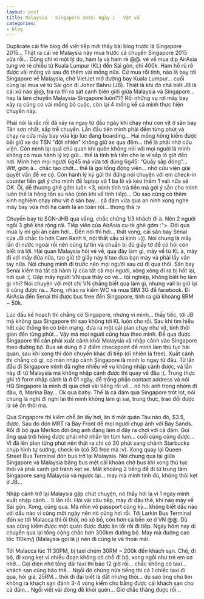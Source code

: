 ```yaml
---
layout: post
title: Malaysia - Singapore 2015: Ngày 1 - Vật vã
categories:
- blog
---
```


Duplicate cái file blog để viết tiếp mới thấy bài blog trước là Singapore 2015... Thật ra cái vé Malaysia này mua trước cả chuyến Singapore 2015 vừa rồi... Cũng chỉ vì một lý do, ham lạ và ham rẻ @@. vé về mua dịp AirAsia tung vé rẻ chiều từ Kuala Lumpur (KL) đến Sài gòn, chỉ 400k. Ham hố rủ rê được vài mống và sau đó thêm vài mống nữa. Cứ mua rồi tính, nào là bay tới Singapore về Malaysia, chờ VietJet mở đường bay Kuala Lumpur... cuối cùng lại mua vé từ Sài gòn đi Johor Bahru (JB). Thiệt là khi đó chả biết JB là cái xứ nào @@, tra ra thì ra sát cạnh biên giới giữa Malaysia và Singapore... hay là làm chuyến Malaysia-Singapore luôn??? Rồi những vụ rơi máy bay xảy ra cũng có vài mống bỏ cuộc, còn lại 4 mống kể cả mình thực hiện chuyến này.

Phải nói là rắc rối đã xảy ra ngay từ đầu ngày khi chạy như con vịt ở sân bay Tân sơn nhất, sắp trễ chuyến. Lần đầu tiên mình phải đếm từng phút và chạy ra cửa máy bay vừa kịp lúc đang boarding... Hai mống hông kiếm được bãi giữ xe do TSN "đột nhiên" không giữ xe qua đêm... thế là phải nhờ cứu viện. Còn mình lại quá chủ quan khi quên không nói với mọi người là mình không có mua hành lý ký gửi... thế là tính trả tiền cho lẹ vì sắp lố giờ đến nơi. Mình hẹn mọi người 6g45 mà vừa tới đúng 6g45: "Quầy sắp đóng"... Wtf, giỡn à... chắc tao chớt... thế là gọi tổng động viên... nhờ cứu viện giải quyết vấn đề xe cộ. Còn hành lý ký gửi thì đứng nói chuyện với em check-in counter liền gợi ý cho mình để laptop vô 1 ba lô và kéo thêm 1 vali nữa sẽ OK. Ôi, dễ thương ghê gớm luôn <3, mình tính trả tiền mà gợi ý sẵn cho mình luôn thế là hông tốn xu nào (còn khi về tính tiếp)... Dù sao cũng có thêm kinh nghiệm chạy như vịt ở sân bay... cả đám vừa qua an ninh xong nghe máy bay vừa mới hạ cánh là an toàn rồi... thong thả :v

Chuyến bay từ SGN-JHB quá vắng, chắc chừng 1/3 khách đi à. Nên 2 người ngồi 3 ghế khá rộng rãi. Tiếp viên của AirAsia cu-tè ghê gớm :">. Đói qua mua ly mì gòi ăn cầm hơi... Đến nơi thì hơi... thất vọng, cái sân bay Senai của JB chắc to hơn Cam Ranh tí, nội thất xấu xí kinh =)). Nói chung là mấy lần đi nước ngoài rồi nên cũng tự tin và chuẩn bị đủ giấy tờ để có hỏi còn biết trả lời. Hải quan Malaysia hỏi vé về, qua đây làm gì, mày về từ KL à, mày đi với mấy đứa nữa, tao giữ tờ giấy này tí tao đưa bạn mày và phải lấy vân tay nữa. Nói chung mình đi trước nên mọi người sau cứ đi qua thôi. Sân bay Senai kiểm tra tất cả hành lý của tất cả mọi người, xông xông đi ra bị hốt lại, hơi quê :(. Gặp mấy người VN qua thấy có vẻ... tội nghiệp, không biết họ làm gì nhỉ? Nói chuyện với một chị VN chẳng biết qua làm gì, nhưng vali bị giữ lại tí cũng được ra... Xong, nhào ra kiếm WC và mua SIM 3G để facebook. Đi AirAsia đến Senai thì được bus free đến Singapore, tính ra giá khoảng 8RM ~ 50k.

Lúc đầu kế hoạch thì chẳng có Singapore, nhưng vì mình... thấy tiếc, tới JB mà không qua Singapore thì sao không tới KL luôn cho rồi. Sau khi tìm hiểu hết các thông tin có trên mạng, đưa ra một cái plan chạy như vịt, tính thời gian đến từng phút... Vậy mà mọi người cũng hùa theo mình. Để qua được Singapore thì cần phải xuất cảnh khỏi Malaysia và nhập cảnh vào Singapore theo đường bộ. Bus sẽ dừng ở 2 điểm checkpoint để mình làm thủ tục hải quan, sau khi xong thì đón chuyến khác đi tiếp (dĩ nhiên là free). Xuất cảnh thì chẳng có gì, có màn nhập cảnh Singapore là mình lo ngay từ đầu. Từ lần đầu đi Singapore mình đã nghe nhiều về vụ không nhập cảnh được, và lần này đi từ Malaysia mà không nhập cảnh được thì quay về đâu :(. Trung thực ghi tờ form nhập cảnh là ở 01 ngày, để trống phần contact address và nói HQ Singapore là mình đi qua chơi vài tiếng rồi về... nó hỏi anh trong nhóm đi đâu, ờ, Marina Bay... Ok qua baby. Thế là cả đám qua Singapore trót lọt, nói chung là nghĩ đi nghĩ lại thì mình không làm gì sai, trung thực, trao đổi được là sẽ ổn thôi mà.

Qua Singapore thì kiếm chỗ ăn lấy hơi, ăn ở một quán Tàu nào đó, $3.5, được. Sau đó đón MRT ra Bay Front để mọi người chụp ảnh với Bay Sands. Rồi đi bộ qua Merlion đợi ông anh đang làm ở đây ra chơi với cả đám. Gọi ổng quá trời hông được phải nhờ nhắn tin tùm lum... cuối cùng cũng được... Vì đã lên plan từng phút nên thật ra chỉ có 30 phút sang chảnh Starbucks chụp hình tự sướng, check-in (có 3G free mà :v). Xong quay lại Queen Street Bus Terminal đón bus trở lại Malaysia. Nói chung qua lại giữa Singapore và Malaysia bằng bus mệt cái khoản chờ bus khi xong thủ tục thôi và phải canh giờ tránh kẹt xe. Mất khoảng 2 tiếng để đi từ trung tâm Singapore sang Malaysia và ngược lại... may mà mình tính đủ, không thôi kẹt ở JB...

Nhập cảnh trở lại Malaysia gặp chút chuyện, nó thấy hơi lạ vì 1 ngày mình xuất nhập cảnh... 5 lần rồi. Hỏi vài câu tiếp, mày đi đâu thế, khi nào mày về Sài gòn. Xong, cũng qua. Mà nhìn vô passport cũng kỳ... không biết dấu nào với dấu nào vì cũng một ngày nên nó cũng hơi rối. Tới Larkin Bus Terminal đón xe tới Malacca thì ôi thôi, nó xô bồ, còn hơn cả bến xe ở VN @@. Dù sao cũng kiếm được một quán được được ăn tối rồi đi tiếp. Ngày hôm nay di chuyển qua lại tổng cộng chắc hơn 300km đường bộ. May mà đường cao tốc 110km/j (Malaysia gọi là j) nên đi cũng lẹ và thoải mái.

Tới Malacca lúc 11:30PM, bị taxi chém 30RM ~ 200k đến khách sạn. Chê, đi bộ, đi xong kẹt vì nhiều đoạn không có chỗ đi bộ, xong ngồi như trẻ em cơ nhỡ... Gọi điện nhờ tổng đài taxi thì bảo 12 giờ rồi... chắc không có taxi... khách sạn cũng bảo thế... Ngồi đó chừng nửa tiếng thì có 1 chiếc taxi đi qua, hỏi giá, 25RM... thôi đi đại biết là đắt nhưng thôi... dù sao ông chú tìm không ra khách sạn đánh 3-4 vòng kiếm cho bằng được cái khách sạn cho cả đám... Ngồi viết vài dòng để khỏi quên... Giờ chắc thăng được rồi...